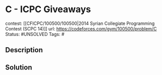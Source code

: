 # C - ICPC Giveaways

contest: [[CFICPC/100500/100500|2014 Syrian Collegiate Programming Contest (SCPC 14)]]
url: https://codeforces.com/gym/100500/problem/C
Status: #UNSOLVED
Tags: #

## Description

## Solution

